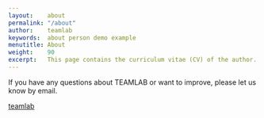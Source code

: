 ```yaml
---
layout:    about
permalink: "/about"
author:    teamlab
keywords:  about person demo example
menutitle: About
weight:    90
excerpt:   This page contains the curriculum vitae (CV) of the author.
--- 
```

<script async defer src="https://buttons.github.io/buttons.js"></script>

If you have any questions about TEAMLAB or want to improve, please let us know by email.

<p class="github-button-container">
<a class="github-button" href="https://github.com/teamlab" data-size="large" data-show-count="true" aria-label="Star teamlab/Gachon_CS50_Python_KMOOC on GitHub">teamlab</a>
</p>